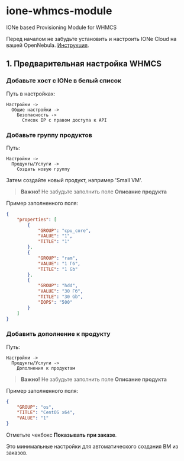 # ione-whmcs-module
IONe based Provisioning Module for WHMCS

Перед началом не забудьте установить и настроить IONe Cloud на вашей OpenNebula. [Инструкция](https://docs.ione-cloud.net/).

## 1. Предварительная настройка WHMCS

### Добавьте хост с IONe в белый список
Путь в настройках: 

    Настройки -> 
      Общие настройки ->
        Безопасность ->
          Список IP с правом доступа к API

### Добавьте группу продуктов
Путь:

    Настройки ->
      Продукты/Услуги ->
        Создать новую группу

Затем создайте новый продукт, например 'Small VM'.

> **Важно!**
> Не забудьте заполнить поле **Описание продукта**

Пример заполненного поля:
```json
{
    "properties": [
        {
            "GROUP": "cpu_core",
            "VALUE": "1",
            "TITLE": "1"
        },
        {
            "GROUP": "ram",
            "VALUE": "1 Гб",
            "TITLE": "1 Gb"
        },
        {
            "GROUP": "hdd",
            "VALUE": "30 Гб",
            "TITLE": "30 Gb",
            "IOPS": "500"
        }
    ]
}
```

### Добавить дополнение к продукту
Путь:

    Настройки ->
      Продукты/Услуги ->
        Дополнения к продуктам

> **Важно!**
> Не забудьте заполнить поле **Описание продукта**

Пример заполненного поля:
```json
{
    "GROUP": "os",
    "TITLE": "CentOS x64",
    "VALUE": "1"
}
```
Отметьте чекбокс **Показывать при заказе**.

Это минимальные настройки для автоматического создания ВМ из заказов.